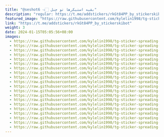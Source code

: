 ```yaml
---
title: "@seshot6 👈🏻 بقیه استیکرها تو چنل"
description: "regular: https://t.me/addstickers/rkGt84PP_by_stickerskibot"
featured_image: "https://raw.githubusercontent.com/kylelin1998/tg-sticker-spreading-worldwide-images/main/img/096f3398-3909-4452-ad61-341a26a6fdac.jpg"
link: "https://t.me/addstickers/rkGt84PP_by_stickerskibot"
weight: 3
date: 2024-01-15T05:05:56+08:00
images:
  - https://raw.githubusercontent.com/kylelin1998/tg-sticker-spreading-worldwide-images/main/img/096f3398-3909-4452-ad61-341a26a6fdac.jpg
  - https://raw.githubusercontent.com/kylelin1998/tg-sticker-spreading-worldwide-images/main/img/0d2939ec-7c8a-488c-9de5-335bb7b43d0f.jpg
  - https://raw.githubusercontent.com/kylelin1998/tg-sticker-spreading-worldwide-images/main/img/965ed008-c7a2-4add-b348-c929c68d3e38.jpg
  - https://raw.githubusercontent.com/kylelin1998/tg-sticker-spreading-worldwide-images/main/img/979028e4-71a5-4d0f-aa10-9cab3160a54f.jpg
  - https://raw.githubusercontent.com/kylelin1998/tg-sticker-spreading-worldwide-images/main/img/569dd09a-3491-4bf6-898a-725d1b934a5f.jpg
  - https://raw.githubusercontent.com/kylelin1998/tg-sticker-spreading-worldwide-images/main/img/18a04247-06c9-4301-a707-5e7ebac79f48.jpg
  - https://raw.githubusercontent.com/kylelin1998/tg-sticker-spreading-worldwide-images/main/img/72c7eb50-01f2-49b2-b13d-78ffe35bb06e.jpg
  - https://raw.githubusercontent.com/kylelin1998/tg-sticker-spreading-worldwide-images/main/img/06c07490-f104-451f-b856-9e2dcb41df2b.jpg
  - https://raw.githubusercontent.com/kylelin1998/tg-sticker-spreading-worldwide-images/main/img/8a08c85a-17f0-4c0a-bd55-0a3edeedd877.jpg
  - https://raw.githubusercontent.com/kylelin1998/tg-sticker-spreading-worldwide-images/main/img/65516e3b-37a0-4130-ab0a-c737119f56af.jpg
  - https://raw.githubusercontent.com/kylelin1998/tg-sticker-spreading-worldwide-images/main/img/e9fe8cda-19e0-4098-bd1d-be8f0798f91b.jpg
  - https://raw.githubusercontent.com/kylelin1998/tg-sticker-spreading-worldwide-images/main/img/ffe7bc10-1505-4586-98b9-1ad649866f15.jpg
  - https://raw.githubusercontent.com/kylelin1998/tg-sticker-spreading-worldwide-images/main/img/3a2cafd4-b0ac-403f-a160-4b40fd3fdfd4.jpg
  - https://raw.githubusercontent.com/kylelin1998/tg-sticker-spreading-worldwide-images/main/img/30603934-3ca3-43ec-891d-3096c4d32ab8.jpg
  - https://raw.githubusercontent.com/kylelin1998/tg-sticker-spreading-worldwide-images/main/img/0960f1f7-f68a-4f77-b226-9c12c8996782.jpg
  - https://raw.githubusercontent.com/kylelin1998/tg-sticker-spreading-worldwide-images/main/img/72df8fe7-fcda-4fcf-abbb-83373193922f.jpg
  - https://raw.githubusercontent.com/kylelin1998/tg-sticker-spreading-worldwide-images/main/img/8b494ac2-0659-4ab0-984a-6338e6571265.jpg
  - https://raw.githubusercontent.com/kylelin1998/tg-sticker-spreading-worldwide-images/main/img/274f062d-22e7-4620-b35d-b9041a303f96.jpg
  - https://raw.githubusercontent.com/kylelin1998/tg-sticker-spreading-worldwide-images/main/img/676a7d55-2371-4af6-aaac-654955f5504b.jpg
  - https://raw.githubusercontent.com/kylelin1998/tg-sticker-spreading-worldwide-images/main/img/15d61d30-313d-4872-bf6e-eb766e39a0c0.jpg
---
```

